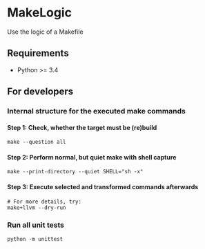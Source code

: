# MakeLogic

Use the logic of a Makefile

## Requirements
* Python >= 3.4

## For developers

### Internal structure for the executed make commands

#### Step 1: Check, whether the target must be (re)build
```
make --question all
```

#### Step 2: Perform normal, but quiet make with shell capture
```
make --print-directory --quiet SHELL="sh -x"
```

#### Step 3: Execute selected and transformed commands afterwards
```
# For more details, try:
make+llvm --dry-run
```

### Run all unit tests
```
python -m unittest
```

